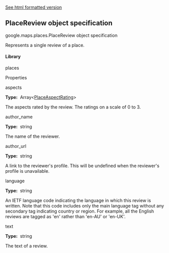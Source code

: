 [See html formatted version](https://huasofoundries.github.io/google-maps-documentation/PlaceReview.html)


PlaceReview object specification
--------------------------------

google.maps.places.PlaceReview object specification

Represents a single review of a place.

#### Library

places

Properties

aspects

**Type:**  Array<[PlaceAspectRating](https://github.com/amenadiel/google-maps-documentation/blob/master/docs/PlaceAspectRating.md)\>

The aspects rated by the review. The ratings on a scale of 0 to 3.

author\_name

**Type:**  string

The name of the reviewer.

author\_url

**Type:**  string

A link to the reviewer's profile. This will be undefined when the reviewer's profile is unavailable.

language

**Type:**  string

An IETF language code indicating the language in which this review is written. Note that this code includes only the main language tag without any secondary tag indicating country or region. For example, all the English reviews are tagged as 'en' rather than 'en-AU' or 'en-UK'.

text

**Type:**  string

The text of a review.